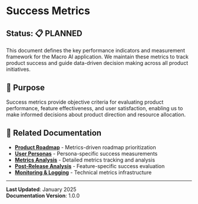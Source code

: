 # Success Metrics

## Status: 📋 PLANNED

This document defines the key performance indicators and measurement framework for the Macro AI application. We maintain
these metrics to track product success and guide data-driven decision making across all product initiatives.

## 🎯 Purpose

Success metrics provide objective criteria for evaluating product performance, feature effectiveness, and user
satisfaction, enabling us to make informed decisions about product direction and resource allocation.

## 🔗 Related Documentation

- **[Product Roadmap](./product-roadmap.md)** - Metrics-driven roadmap prioritization
- **[User Personas](./user-personas.md)** - Persona-specific success measurements
- **[Metrics Analysis](../analysis/metrics/README.md)** - Detailed metrics tracking and analysis
- **[Post-Release Analysis](../analysis/post-release/README.md)** - Feature-specific success evaluation
- **[Monitoring & Logging](../../deployment/monitoring-logging.md)** - Technical metrics infrastructure

---

**Last Updated**: January 2025  
**Documentation Version**: 1.0.0
